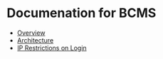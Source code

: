 # Documenation for BCMS

* [Overview](overview-of-bcms.md)
* [Architecture](architecture-of-bcms.md)
* [IP Restrictions on Login](ip-restrictions-on-login-bcms.md)
